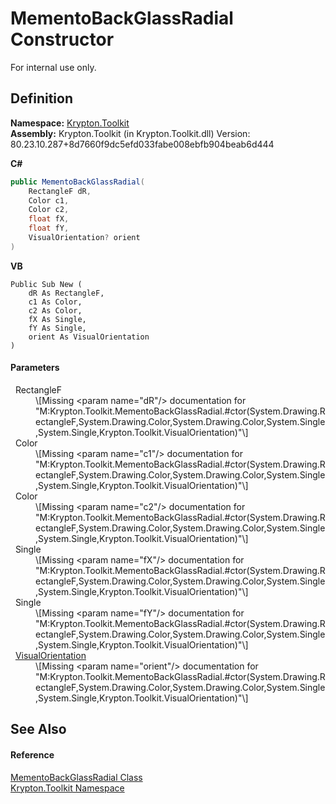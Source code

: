 # MementoBackGlassRadial Constructor


For internal use only.



## Definition
**Namespace:** <a href="79d2eac2-21f4-54ff-7552-b20c33c30600.md">Krypton.Toolkit</a>  
**Assembly:** Krypton.Toolkit (in Krypton.Toolkit.dll) Version: 80.23.10.287+8d7660f9dc5efd033fabe008ebfb904beab6d444

**C#**
``` C#
public MementoBackGlassRadial(
	RectangleF dR,
	Color c1,
	Color c2,
	float fX,
	float fY,
	VisualOrientation? orient
)
```
**VB**
``` VB
Public Sub New ( 
	dR As RectangleF,
	c1 As Color,
	c2 As Color,
	fX As Single,
	fY As Single,
	orient As VisualOrientation
)
```



#### Parameters
<dl><dt>  RectangleF</dt><dd>\[Missing &lt;param name="dR"/&gt; documentation for "M:Krypton.Toolkit.MementoBackGlassRadial.#ctor(System.Drawing.RectangleF,System.Drawing.Color,System.Drawing.Color,System.Single,System.Single,Krypton.Toolkit.VisualOrientation)"\]</dd><dt>  Color</dt><dd>\[Missing &lt;param name="c1"/&gt; documentation for "M:Krypton.Toolkit.MementoBackGlassRadial.#ctor(System.Drawing.RectangleF,System.Drawing.Color,System.Drawing.Color,System.Single,System.Single,Krypton.Toolkit.VisualOrientation)"\]</dd><dt>  Color</dt><dd>\[Missing &lt;param name="c2"/&gt; documentation for "M:Krypton.Toolkit.MementoBackGlassRadial.#ctor(System.Drawing.RectangleF,System.Drawing.Color,System.Drawing.Color,System.Single,System.Single,Krypton.Toolkit.VisualOrientation)"\]</dd><dt>  Single</dt><dd>\[Missing &lt;param name="fX"/&gt; documentation for "M:Krypton.Toolkit.MementoBackGlassRadial.#ctor(System.Drawing.RectangleF,System.Drawing.Color,System.Drawing.Color,System.Single,System.Single,Krypton.Toolkit.VisualOrientation)"\]</dd><dt>  Single</dt><dd>\[Missing &lt;param name="fY"/&gt; documentation for "M:Krypton.Toolkit.MementoBackGlassRadial.#ctor(System.Drawing.RectangleF,System.Drawing.Color,System.Drawing.Color,System.Single,System.Single,Krypton.Toolkit.VisualOrientation)"\]</dd><dt>  <a href="d38051f8-c2cc-e81c-0029-02f7ad46f2fa.md">VisualOrientation</a></dt><dd>\[Missing &lt;param name="orient"/&gt; documentation for "M:Krypton.Toolkit.MementoBackGlassRadial.#ctor(System.Drawing.RectangleF,System.Drawing.Color,System.Drawing.Color,System.Single,System.Single,Krypton.Toolkit.VisualOrientation)"\]</dd></dl>

## See Also


#### Reference
<a href="9c3641ae-7486-1df1-6072-25014c08d357.md">MementoBackGlassRadial Class</a>  
<a href="79d2eac2-21f4-54ff-7552-b20c33c30600.md">Krypton.Toolkit Namespace</a>  
